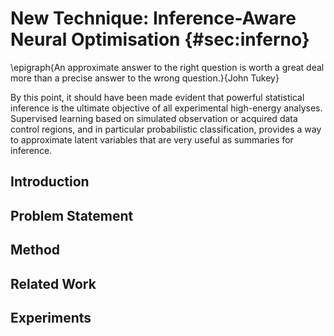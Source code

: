 
# New Technique: Inference-Aware Neural Optimisation {#sec:inferno}

\epigraph{An approximate answer to the right question
is worth a great deal more than a precise answer
to the wrong question.}{John Tukey}

By this point, it should have been made evident that powerful
statistical inference is the ultimate objective of all
experimental high-energy analyses. Supervised learning
based on simulated observation or acquired data control
regions, and in particular probabilistic classification,
provides a way to approximate latent variables
that are very useful as summaries for inference.


## Introduction


## Problem Statement


## Method


## Related Work

## Experiments
